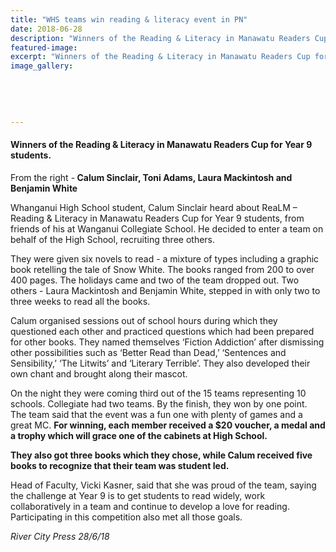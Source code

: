 ```yaml
---
title: "WHS teams win reading & literacy event in PN"
date: 2018-06-28
description: "Winners of the Reading & Literacy in Manawatu Readers Cup for Y9 students..."
featured-image: 
excerpt: "Winners of the Reading & Literacy in Manawatu Readers Cup for Y9 students."
image_gallery:
    
    
    
    
    
---
```


<h4>Winners of the Reading &amp; Literacy in Manawatu Readers Cup for Year 9 students.</h4>
<p>From the right -<strong><span>&nbsp;</span><strong>Calum Sinclair, Toni Adams, Laura Mackintosh and Benjamin White</strong></strong></p>
<p>Whanganui High School student, Calum Sinclair heard about ReaLM &ndash; Reading &amp; Literacy in Manawatu Readers Cup for Year 9 students, from friends of his at Wanganui Collegiate School. He decided to enter a team on behalf of the High School, recruiting three others.</p>
<p>They were given six novels to read - a mixture of types including a graphic book retelling the tale of Snow White. The books ranged from 2<span class="text_exposed_show">00 to over 400 pages. The holidays came and two of the team dropped out. Two others - Laura Mackintosh and Benjamin White, stepped in with only two to three weeks to read all the books.<br /></span></p>
<p><span class="text_exposed_show">Calum organised sessions out of school hours during which they questioned each other and practiced questions which had been prepared for other books. They named themselves &lsquo;Fiction Addiction&rsquo; after dismissing other possibilities such as &lsquo;Better Read than Dead,&rsquo; &lsquo;Sentences and Sensibility,&rsquo; &lsquo;The Litwits&rsquo; and &lsquo;Literary Terrible&rsquo;. They also developed their own chant and brought along their mascot.&nbsp;<br /></span></p>
<p><span class="text_exposed_show">On the night they were coming third out of the 15 teams representing 10 schools. Collegiate had two teams. By the finish, they won by one point. The team said that the event was a fun one with plenty of games and a great MC. <strong>For winning, each member received a $20 voucher, a medal and a trophy which will grace one of the cabinets at High School.&nbsp;</strong><br /></span></p>
<p><span class="text_exposed_show"><strong>They also got three books which they chose, while Calum received five books to recognize that their team was student led.</strong><br /></span></p>
<p><span class="text_exposed_show">Head of Faculty, Vicki Kasner, said that she was proud of the team, saying the challenge at Year 9 is to get students to read widely, work collaboratively in a team and continue to develop a love for reading. Participating in this competition also met all those goals.</span></p>
<div class="text_exposed_show">
<p><em>River City Press 28/6/18</em></p>
</div>


